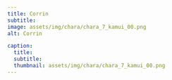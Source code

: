 ```yaml
---
title: Corrin
subtitle: 
image: assets/img/chara/chara_7_kamui_00.png
alt: Corrin

caption:
  title:
  subtitle: 
  thumbnail: assets/img/chara/chara_7_kamui_00.png
---
```

